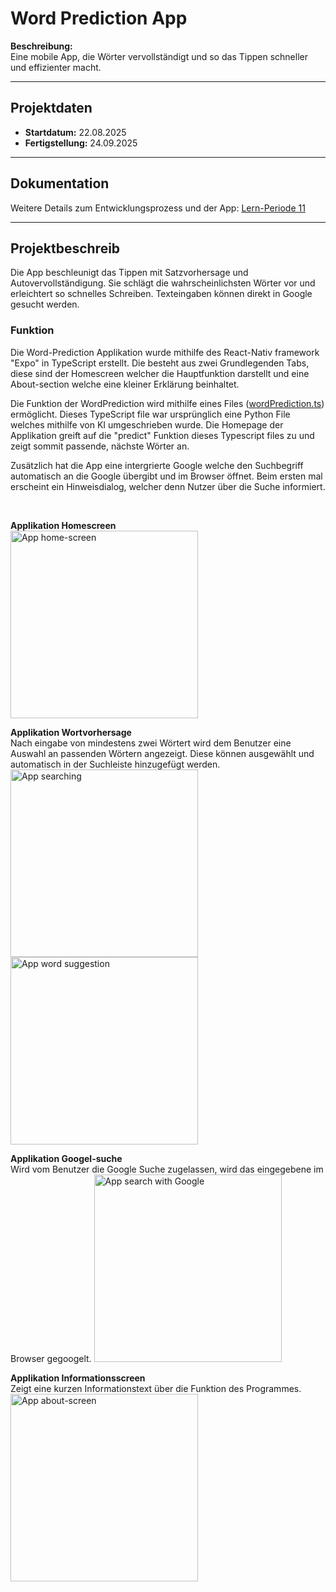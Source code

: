 # Word Prediction App

**Beschreibung:**  
Eine mobile App, die Wörter  vervollständigt und so das Tippen schneller und effizienter macht. 

---

## Projektdaten

- **Startdatum:** 22.08.2025  
- **Fertigstellung:** 24.09.2025

---

## Dokumentation
Weitere Details zum Entwicklungsprozess und der App: [Lern-Periode 11](https://github.com/Fynn8962/Lern-Periode-11)

---

## Projektbeschreib

Die App beschleunigt das Tippen mit Satzvorhersage und Autovervollständigung. Sie schlägt die wahrscheinlichsten Wörter vor und erleichtert so schnelles Schreiben. Texteingaben können direkt in Google gesucht werden.

### Funktion           
Die Word-Prediction Applikation wurde mithilfe des React-Nativ framework "Expo" in TypeScript erstellt. Die besteht aus zwei Grundlegenden Tabs, diese sind der Homescreen welcher die Hauptfunktion darstellt und eine About-section welche eine kleiner Erklärung beinhaltet. 

Die Funktion der WordPrediction wird mithilfe eines Files ([wordPrediction.ts](https://github.com/Fynn8962/word_prediction_app/tree/main/utils)) ermöglicht. Dieses TypeScript file war ursprünglich eine Python File welches mithilfe von KI umgeschrieben wurde. Die Homepage der Applikation greift auf die "predict" Funktion dieses Typescript files zu und zeigt sommit passende, nächste Wörter an. 

Zusätzlich hat die App eine intergrierte Google welche den Suchbegriff automatisch an die Google übergibt und im Browser öffnet. Beim ersten mal erscheint ein Hinweisdialog, welcher denn Nutzer über die Suche informiert.

 &nbsp;

**Applikation Homescreen**                                       
<img src="https://github.com/Fynn8962/Lern-Periode-11/blob/main/images/word_prediction_home.jpg" alt="App home-screen" width="300" >                     

**Applikation Wortvorhersage**                                
Nach eingabe von mindestens zwei Wörtert wird dem Benutzer eine Auswahl an passenden Wörtern angezeigt. Diese können ausgewählt und automatisch in der Suchleiste hinzugefügt werden.                 
<img src="https://github.com/Fynn8962/Lern-Periode-11/blob/main/images/word_prediction_search.jpg" alt="App searching" width="300" >
<img src="https://github.com/Fynn8962/Lern-Periode-11/blob/main/images/word_prediction_suggestion.jpg" alt="App word suggestion" width="300" >

**Applikation Googel-suche**              
Wird vom Benutzer die Google Suche zugelassen, wird das eingegebene im Browser gegoogelt. 
<img src="https://github.com/Fynn8962/Lern-Periode-11/blob/main/images/word_prediction_search_google.jpg" alt="App search with Google" width="300" >


**Applikation Informationsscreen**                     
Zeigt eine kurzen Informationstext über die Funktion des Programmes.           
<img src="https://github.com/Fynn8962/Lern-Periode-11/blob/main/images/word_prediction_about.jpg" alt="App about-screen" width="300" >

